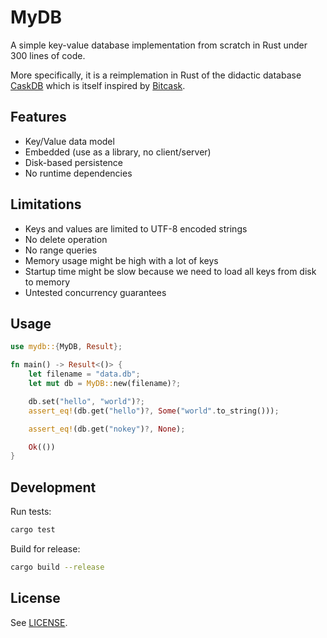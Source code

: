 # MyDB

A simple key-value database implementation from scratch in Rust under 300 lines of code.

More specifically, it is a reimplemation in Rust of the didactic database [CaskDB](https://github.com/avinassh/py-caskdb) which is itself inspired by [Bitcask](https://riak.com/assets/bitcask-intro.pdf).

## Features

- Key/Value data model
- Embedded (use as a library, no client/server)
- Disk-based persistence
- No runtime dependencies

## Limitations

- Keys and values are limited to UTF-8 encoded strings
- No delete operation
- No range queries
- Memory usage might be high with a lot of keys
- Startup time might be slow because we need to load all keys from disk to memory
- Untested concurrency guarantees

## Usage

```rust
use mydb::{MyDB, Result};

fn main() -> Result<()> {
    let filename = "data.db";
    let mut db = MyDB::new(filename)?;

    db.set("hello", "world")?;
    assert_eq!(db.get("hello")?, Some("world".to_string()));

    assert_eq!(db.get("nokey")?, None);

    Ok(())
}
```

## Development

Run tests:

```bash
cargo test
```

Build for release:

```bash
cargo build --release
```

## License

See [LICENSE](./LICENSE).
